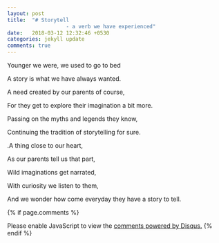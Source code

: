 ```yaml
---
layout: post
title:  "# Storytell
                   - a verb we have experienced"
date:   2018-03-12 12:32:46 +0530
categories: jekyll update
comments: true
---
```



Younger we were, we used to go to bed

 A story is what we have always wanted.

 A need created by our parents of course,

 For they get to explore their imagination a bit more.

 Passing on the myths and legends they know,

 Continuing the tradition of storytelling for sure.





.A thing close to our heart,

 As our parents tell us that part,

 Wild imaginations get narrated,

 With curiosity we listen to them,

 And we wonder how come everyday they have a story to tell.



{% if page.comments %}
<div id="disqus_thread"></div>
<script>

/**
*  RECOMMENDED CONFIGURATION VARIABLES: EDIT AND UNCOMMENT THE SECTION BELOW TO INSERT DYNAMIC VALUES FROM YOUR PLATFORM OR CMS.
*  LEARN WHY DEFINING THESE VARIABLES IS IMPORTANT: https://disqus.com/admin/universalcode/#configuration-variables*/
/*
var disqus_config = function () {
this.page.url = PAGE_URL;  // Replace PAGE_URL with your page's canonical URL variable
this.page.identifier = PAGE_IDENTIFIER; // Replace PAGE_IDENTIFIER with your page's unique identifier variable
};
*/
(function() { // DON'T EDIT BELOW THIS LINE
var d = document, s = d.createElement('script');
s.src = 'https://himanshu-mantri.disqus.com/embed.js';
s.setAttribute('data-timestamp', +new Date());
(d.head || d.body).appendChild(s);
})();
</script>
<noscript>Please enable JavaScript to view the <a href="https://disqus.com/?ref_noscript">comments powered by Disqus.</a></noscript>
{% endif %}                    
